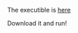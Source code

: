 The executible is [here](https://github.com/jakeat555/math4610/edit/master/Tasksheets/Tasksheet1/src/NameOfCode.exe)

Download it and run!
